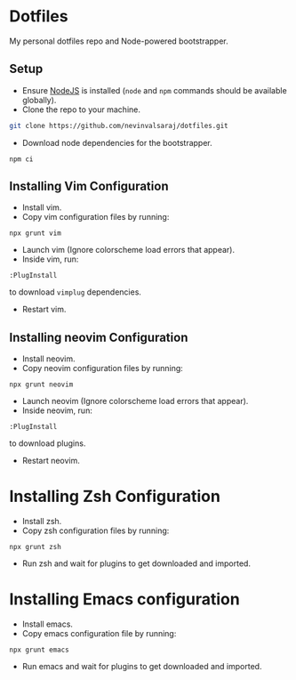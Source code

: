 # Dotfiles
My personal dotfiles repo and Node-powered bootstrapper.

## Setup
- Ensure [NodeJS](https://nodejs.org/en/) is installed (`node` and `npm` commands should be available globally).
- Clone the repo to your machine.
```sh
git clone https://github.com/nevinvalsaraj/dotfiles.git
```
- Download node dependencies for the bootstrapper.
```node
npm ci
```

## Installing Vim Configuration
- Install vim.
- Copy vim configuration files by running:
```node
npx grunt vim
```
- Launch vim (Ignore colorscheme load errors that appear).
- Inside vim, run:
```viml
:PlugInstall
```
to download `vimplug` dependencies.
- Restart vim.

## Installing neovim Configuration
- Install neovim.
- Copy neovim configuration files by running:
```node
npx grunt neovim
```
- Launch neovim (Ignore colorscheme load errors that appear).
- Inside neovim, run:
```viml
:PlugInstall
```
to download plugins.
- Restart neovim.

# Installing Zsh Configuration
- Install zsh.
- Copy zsh configuration files by running:
```node
npx grunt zsh
```
- Run zsh and wait for plugins to get downloaded and imported.

# Installing Emacs configuration
- Install emacs.
- Copy emacs configuration file by running:
```node
npx grunt emacs
```
- Run emacs and wait for plugins to get downloaded and imported.

